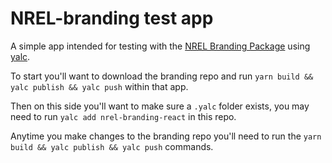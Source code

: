 # NREL-branding test app

A simple app intended for testing with the [NREL Branding Package](https://github.com/NREL/NREL-Branding-React-NPM-Package) using [yalc](https://github.com/wclr/yalc).

To start you'll want to download the branding repo and run `yarn build && yalc publish && yalc push` within that app.

Then on this side you'll want to make sure a `.yalc` folder exists, you may need to run `yalc add nrel-branding-react` in this repo.

Anytime you make changes to the branding repo you'll need to run the `yarn build && yalc publish && yalc push` commands.
